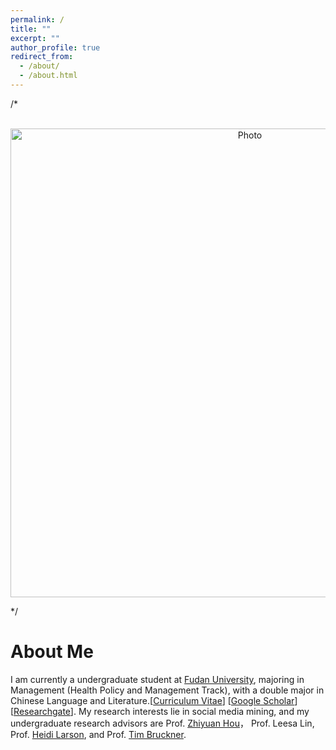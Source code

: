 ```yaml
---
permalink: /
title: ""
excerpt: ""
author_profile: true
redirect_from: 
  - /about/
  - /about.html
---
```


/*<p align="center">
  <img src="https://lantaoyu.github.io/files/lantaoyu_img.jpg?raw=true" alt="Photo" style="width: 750px;"/> 
</p>*/

About Me
======
I am currently a undergraduate student at [Fudan University](https://www.fudan.edu.cn/en/main.psp), majoring in Management (Health Policy and Management Track), with a double major in Chinese Language and Literature.[[Curriculum Vitae]()] [[Google Scholar](https://scholar.google.com/citations?user=lP_Xz1UAAAAJ&hl=en&authuser=1)] [[Researchgate](https://www.researchgate.net/profile/Xinyu_Zhou33)]. My research interests lie in social media mining, and my undergraduate research advisors are Prof. [Zhiyuan Hou](http://sph.fudan.edu.cn/t/150)， Prof. Leesa Lin, Prof. [Heidi Larson](https://www.lshtm.ac.uk/aboutus/people/larson.heidi), and Prof. [Tim Bruckner](https://faculty.sites.uci.edu/bruckner/).
